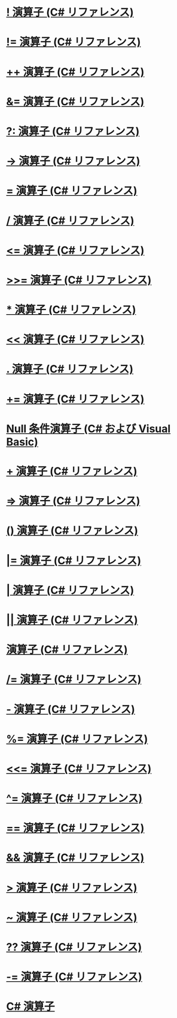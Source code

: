 # [! 演算子 (C# リファレンス)](logical-negation-operator.md)
# [!= 演算子 (C# リファレンス)](not-equal-operator.md)
# [++ 演算子 (C# リファレンス)](increment-operator.md)
# [&= 演算子 (C# リファレンス)](and-assignment-operator.md)
# [?: 演算子 (C# リファレンス)](conditional-operator.md)
# [-> 演算子 (C# リファレンス)](dereference-operator.md)
# [= 演算子 (C# リファレンス)](assignment-operator.md)
# [/ 演算子 (C# リファレンス)](division-operator.md)
# [<= 演算子 (C# リファレンス)](less-than-equal-operator.md)
# [>>= 演算子 (C# リファレンス)](right-shift-assignment-operator.md)
# [* 演算子 (C# リファレンス)](multiplication-operator.md)
# [<< 演算子 (C# リファレンス)](left-shift-operator.md)
# [. 演算子 (C# リファレンス)](member-access-operator.md)
# [+= 演算子 (C# リファレンス)](addition-assignment-operator.md)
# [Null 条件演算子 (C# および Visual Basic)](null-conditional-operators.md)
# [+ 演算子 (C# リファレンス)](addition-operator.md)
# [=> 演算子 (C# リファレンス)](lambda-operator.md)
# [() 演算子 (C# リファレンス)](invocation-operator.md)
# [|= 演算子 (C# リファレンス)](or-assignment-operator.md)
# [| 演算子 (C# リファレンス)](or-operator.md)
# [|| 演算子 (C# リファレンス)](conditional-or-operator.md)
# [演算子 (C# リファレンス)](index-operator.md)
# [/= 演算子 (C# リファレンス)](subtraction-assignment-operator.md)
# [- 演算子 (C# リファレンス)](subtraction-operator.md)
# [%= 演算子 (C# リファレンス)](modulus-assignment-operator.md)
# [<<= 演算子 (C# リファレンス)](left-shift-assignment-operator.md)
# [^= 演算子 (C# リファレンス)](xor-assignment-operator.md)
# [== 演算子 (C# リファレンス)](equality-comparison-operator.md)
# [&& 演算子 (C# リファレンス)](conditional-and-operator.md)
# [> 演算子 (C# リファレンス)](greater-than-operator.md)
# [~ 演算子 (C# リファレンス)](bitwise-complement-operator.md)
# [?? 演算子 (C# リファレンス)](null-conditional-operator.md)
# [-= 演算子 (C# リファレンス)](subtraction-assignment-operator-1.md)
# [C# 演算子](index.md)
